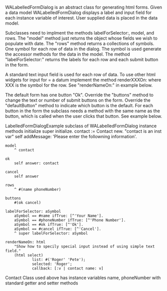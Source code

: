 WALabelledFormDialog is an abstract class for generating html forms. Given a data model WALabelledFormDialog displays a label and input field for each instance variable of interest. User supplied data is placed in the data model.

Subclasses need to implment the methods labelForSelector:, model, and rows. The "model" method just returns the object whose fields we wish to populate with date. The "rows" method returns a collections of symbols. One symbol for each row of data in the dialog. The symbol is used generate the accessor methods for the data in the model. The method "labelForSelector:" returns the labels for each row and each submit button in the form.

A standard text input field is used for each row of data. To use other html widgets for input for = a datum implement the method renderXXXOn: where XXX is the symbol for the row. See "renderNameOn:" in example below.

The default form has one button "Ok". Override the "buttons" method to change the text or number of submit buttons on the form. Override the "defaultButton" method to indicate which button is the default. For each button in the form the subclass needs a method with the same name as the button, which is called when the user clicks that button. See example below.

LabelledFormDialogExample subclass of WALabelledFormDialog instance methods
	initialize
		super initialize.
		contact := Contact new. "contact is an inst var"
		self addMessage: 'Please enter the followning information'.

	model
		^ contact

	ok
		self answer: contact

	cancel
		self answer

	rows
		^ #(name phoneNumber)

	buttons
		#(ok cancel)

	labelForSelector: aSymbol
		aSymbol == #name ifTrue: [^'Your Name'].
		aSymbol == #phoneNumber ifTrue: [^'Phone Number'].
		aSymbol == #ok ifTrue: [^'Ok'].
		aSymbol == #cancel ifTrue: [^'Cancel'].
		^ super labelForSelector: aSymbol

	renderNameOn: html 
		"Show how to specily special input instead of using simple text field."
		(html select)
				list: #('Roger' 'Pete');
				selected: 'Roger';
				callback: [:v | contact name: v]

Contact Class used above has instance variables name, phoneNumber with standard getter and setter methods
